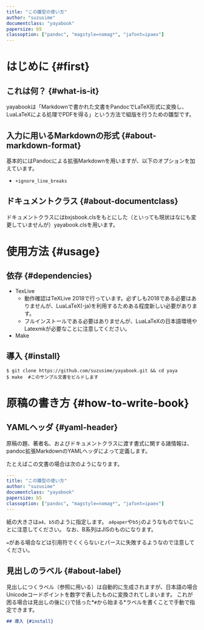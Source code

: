 ```yaml
---
title: "この雛型の使い方"
author: "suzusime"
documentclass: "yayabook"
papersize: b5
classoption: ["pandoc", "magstyle=nomag*", "jafont=ipaex"]
---
```


# はじめに {#first}
## これは何？ {#what-is-it}
yayabookは「Markdownで書かれた文書をPandocでLaTeX形式に変換し、LuaLaTeXによる処理でPDFを得る」という方法で組版を行うための雛型です。

## 入力に用いるMarkdownの形式 {#about-markdown-format}
基本的にはPandocによる拡張Markdownを用いますが、以下のオプションを加えています。

- `+ignore_line_breaks`

## ドキュメントクラス {#about-documentclass}
ドキュメントクラスにはbxjsbook.clsをもとにした（といっても現状はなにも変更していませんが）yayabook.clsを用います。

# 使用方法 {#usage}
## 依存 {#dependencies}
- TexLive
    - 動作確認はTeXLive 2018で行っています。必ずしも2018である必要はありませんが、LuaLaTeX(-ja)を利用するためある程度新しい必要があります。
    - フルインストールである必要はありませんが、LuaLaTeXの日本語環境やLatexmkが必要なことに注意してください。
- Make

## 導入 {#install}
```shell
$ git clone https://github.com/suzusime/yayabook.git && cd yaya
$ make  #このサンプル文書をビルドします
```

# 原稿の書き方 {#how-to-write-book}
## YAMLヘッダ {#yaml-header}
原稿の題、著者名、およびドキュメントクラスに渡す書式に関する諸情報は、pandoc拡張MarkdownのYAMLヘッダによって定義します。

たとえばこの文書の場合は次のようになります。

```yaml
---
title: "この雛型の使い方"
author: "suzusime"
documentclass: "yayabook"
papersize: b5
classoption: ["pandoc", "magstyle=nomag*", "jafont=ipaex"]
---
```

紙の大きさは`a4`、`b5`のように指定します。
`a4paper`や`b5j`のようなものでないことに注意してください。
なお、B系列はJISのものになります。

`=`がある場合などは引用符でくくらないとパースに失敗するようなので注意してください。

## 見出しのラベル {#about-label}
見出しにつくラベル（参照に用いる）は自動的に生成されますが、日本語の場合Unicodeコードポイントを数字で表したものに変換されてしまいます。
これが困る場合は見出しの後に`{}`で括った*`#`から始まる*ラベルを書くことで手動で指定できます。

```markdown
## 導入 {#install}
```

